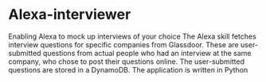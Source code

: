 # Alexa-interviewer
Enabling Alexa to mock up interviews of your choice
The Alexa skill fetches interview questions for specific companies from Glassdoor. These are user-submitted questions from actual people who had an interview at the same company, who chose to post their questions online. The user-submitted questions are stored in a DynamoDB. The application is written in Python
